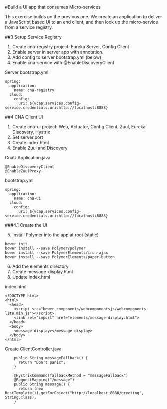 #Build a UI app that consumes Micro-services

This exercise builds on the previous one.  We create an application to deliver a JavaScript based 
UI to an end client, and then look up the micro-service from a service registry.


##3 Setup Service Registry

1. Create cna-registry project: Eureka Server, Config Client
2. Enable server in server app with annotation.
3. Add config to server bootstrap.yml (below)
4. Enable cna-service with @EnableDiscoveryClient

Server bootstrap.yml
```
spring:
  application:
    name: cna-registry
  cloud:
    config:
      uri: ${vcap.services.config-service.credentials.uri:http://localhost:8888}
```

##4 CNA Client UI

1. Create cna-ui project: Web, Actuator, Config Client, Zuul, Eureka Discovery, Hystrix
2. Set server.port
3. Create index.html
4. Enable Zuul and Discovery

CnaUiApplication.java
```
@EnableDiscoveryClient
@EnableZuulProxy
```

bootstrap.yml
```
spring:
  application:
    name: cna-ui
  cloud:
    config:
      uri: ${vcap.services.config-service.credentials.uri:http://localhost:8888}
```

###4.1 Create the UI

5. Install Polymer into the app at root (static)

```
bower init
bower install --save Polymer/polymer
bower install --save PolymerElements/iron-ajax
bower install --save PolymerElements/paper-button
```

6. Add the elements directory
7. Create message-display.html
8. Update index.html

index.html
```
<!DOCTYPE html>
<html>
  <head>
    <script src="bower_components/webcomponentsjs/webcomponents-lite.min.js"></script>
    <link rel="import" href="elements/message-display.html">
  </head>
  <body>
    <message-display></message-display>
  </body>
</html>
```

Create ClientController.java
```
    public String messageFallback() { 
      return "Don't panic";
    }
    
    @HystrixCommand(fallbackMethod = "messageFallback")
    @RequestMapping("/message")
    public String message() {
      return (new RestTemplate()).getForObject("http://localhost:8080/greeting", String.class);
    }
```

